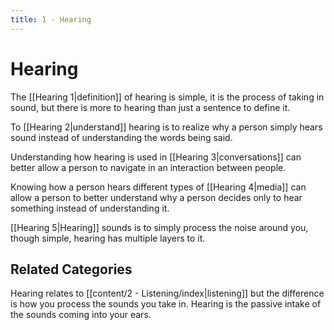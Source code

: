```yaml
---
title: 1 - Hearing
---
```

# Hearing

The [[Hearing 1|definition]] of hearing is simple, it is the process of taking in sound, but there is more to hearing than just a sentence to define it.

To [[Hearing 2|understand]] hearing is to realize why a person simply hears sound instead of understanding the words being said.

Understanding how hearing is used in [[Hearing 3|conversations]] can better allow a person to navigate in an interaction between people.

Knowing how a person hears different types of [[Hearing 4|media]] can allow a person to better understand why a person decides only to hear something instead of understanding it.

[[Hearing 5|Hearing]] sounds is to simply process the noise around you, though simple, hearing has multiple layers to it.






## Related Categories

Hearing relates to [[content/2 - Listening/index|listening]] but the difference is how you process the sounds you take in. Hearing is the passive intake of the sounds coming into your ears.




